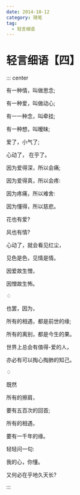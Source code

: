 ```yaml
---
date: 2014-10-12
category: 随笔
tag:
  - 轻言细语
---
```


# 轻言细语【四】

::: center

有一种情，叫做思念;

有一种爱，叫做动心;

有一一种念，叫牵挂;

有一种想，叫暧昧;

爱了，小气了;

心动了， 在乎了。

因为爱得深，所以会痛;

因为爱得真，所以会疼:

因为疼痛，所以难舍:

因为懂得，所以慈悲。

花也有爱?

风也有情?

心动了，就会看见红尘，

见色是色，见情是情。

因爱故生憎，

因憎故生怖。

♢

也罢，因为，

所有的相遇，都是前世的缘;

所有的离别，都是今生的果。

世界上总会有值得-爱的人，

亦必有可以掏心掏肺的知己。

♢

既然

所有的擦肩，

要有五百次的回首;

所有的相遇，

要有一千年的缘。

轻轻问一句:

我的心，你懂。

又何必在乎地久天长?

:::
